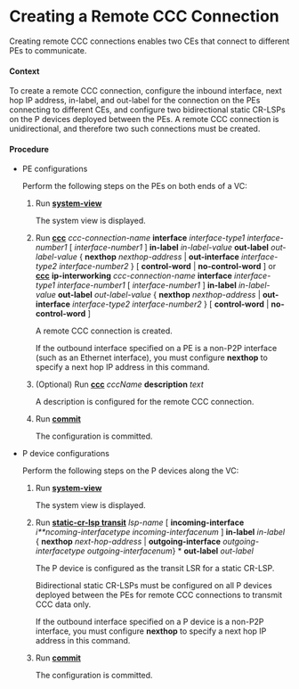 Creating a Remote CCC Connection
================================

Creating remote CCC connections enables two CEs that connect to different PEs to communicate.

#### Context

To create a remote CCC connection, configure the inbound interface, next hop IP address, in-label, and out-label for the connection on the PEs connecting to different CEs, and configure two bidirectional static CR-LSPs on the P devices deployed between the PEs. A remote CCC connection is unidirectional, and therefore two such connections must be created.


#### Procedure

* PE configurations
  
  
  
  Perform the following steps on the PEs on both ends of a VC:
  
  
  
  1. Run [**system-view**](cmdqueryname=system-view)
     
     
     
     The system view is displayed.
  2. Run [**ccc**](cmdqueryname=ccc) *ccc-connection-name* **interface** *interface-type1* *interface-number1* [ *interface-number1* ] **in-label** *in-label-value* **out-label** *out-label-value* { **nexthop** *nexthop-address* | **out-interface** *interface-type2* *interface-number2* } [ **control-word** | **no-control-word** ] or [**ccc**](cmdqueryname=ccc) **ip-interworking** *ccc-connection-name* **interface** *interface-type1* *interface-number1* [ *interface-number1* ] **in-label** *in-label-value* **out-label** *out-label-value* { **nexthop** *nexthop-address* | **out-interface** *interface-type2* *interface-number2* } [ **control-word** | **no-control-word** ]
     
     
     
     A remote CCC connection is created.
     
     
     
     If the outbound interface specified on a PE is a non-P2P interface (such as an Ethernet interface), you must configure **nexthop** to specify a next hop IP address in this command.
  3. (Optional) Run [**ccc**](cmdqueryname=ccc) *cccName* **description** *text*
     
     
     
     A description is configured for the remote CCC connection.
  4. Run [**commit**](cmdqueryname=commit)
     
     
     
     The configuration is committed.
* P device configurations
  
  
  
  Perform the following steps on the P devices along the VC:
  
  
  
  1. Run [**system-view**](cmdqueryname=system-view)
     
     
     
     The system view is displayed.
  2. Run [**static-cr-lsp transit**](cmdqueryname=static-cr-lsp+transit) *lsp-name* [ **incoming-interface** *i**ncoming-interfacetype* *incoming-interfacenum* ] **in-label** *in-label* { **nexthop** *next-hop-address* | **outgoing-interface** *outgoing-interfacetype* *outgoing-interfacenum*} \* **out-label** *out-label*
     
     
     
     The P device is configured as the transit LSR for a static CR-LSP.
     
     
     
     Bidirectional static CR-LSPs must be configured on all P devices deployed between the PEs for remote CCC connections to transmit CCC data only.
     
     If the outbound interface specified on a P device is a non-P2P interface, you must configure **nexthop** to specify a next hop IP address in this command.
  3. Run [**commit**](cmdqueryname=commit)
     
     
     
     The configuration is committed.